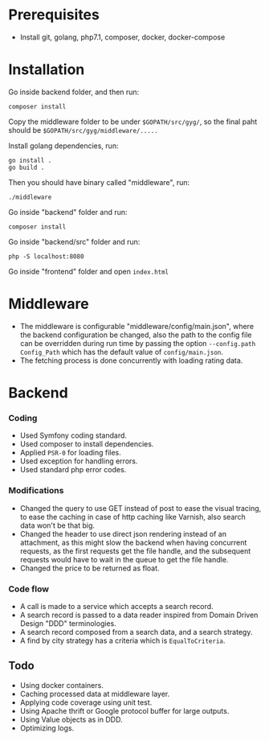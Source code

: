 Prerequisites
=============

- Install git, golang, php7.1, composer, docker, docker-compose

Installation
============

Go inside backend folder, and then run:

    composer install

Copy the middleware folder to be under `$GOPATH/src/gyg/`, so the final paht should be `$GOPATH/src/gyg/middleware/.....`

Install golang dependencies, run:

    go install .
    go build .

Then you should have binary called "middleware", run:

    ./middleware

Go inside "backend" folder and run:

    composer install

Go inside "backend/src" folder and run:

    php -S localhost:8080

Go inside "frontend" folder and open `index.html`

Middleware
==========

- The middleware is configurable "middleware/config/main.json", where the backend configuration be changed,
    also the path to the config file can be overridden during run time by passing the option
     `--config.path Config_Path` which has the default value of `config/main.json`.
- The fetching process is done concurrently with loading rating data.

Backend
========
### Coding
- Used Symfony coding standard.
- Used composer to install dependencies.
- Applied `PSR-0` for loading files.
- Used exception for handling errors.
- Used standard php error codes.

### Modifications
- Changed the query to use GET instead of post to ease the visual tracing,
to ease the caching in case of http caching like Varnish, also search data won't be that big.
- Changed the header to use direct json rendering instead of an attachment, as this might slow the backend when having
concurrent requests, as the first requests get the file handle, and the subsequent requests would have to wait
in the queue to get  the file handle.
- Changed the price to be returned as float.

### Code flow
 - A call is made to a service which accepts a search record.
 - A search record is passed to a data reader inspired from Domain Driven Design "DDD" terminologies.
 - A search record composed from a search data, and a search strategy.
 - A find by city strategy has a criteria which is `EqualToCriteria`.

Todo
----
- Using docker containers.
- Caching processed data at middleware layer.
- Applying code coverage using unit test.
- Using Apache thrift or Google protocol buffer for large outputs.
- Using Value objects as in DDD.
- Optimizing logs.
